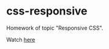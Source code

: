 # css-responsive
Homework of topic "Responsive CSS".

Watch [here](https://annahavryliuk.github.io/css-responsive/)
